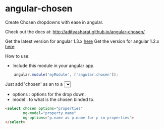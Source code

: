 angular-chosen
==============

Create Chosen dropdowns with ease in angular.

Check out the docs at: http://adityasharat.github.io/angular-chosen/

Get the latest version for angular 1.3.x [here](https://github.com/adityasharat/angular-chosen/archive/v1.0.zip)
Get the version for angular 1.2.x [here](https://github.com/adityasharat/angular-chosen/archive/v0.1-beta.zip)

How to use:

* Include this module in your angular app.
```JavaScript
	angular.module('myModule', ['angular.chosen']);
```

Just add 'chosen' as an to a <select> to convert it to a chosen drop down.
* options : options for the drop down.
* model : to what is the chosen binded to.

```HTML
<select chosen options="properties"
        ng-model="property.name"
        ng-options="p.name as p.name for p in properties">
</select>
```
